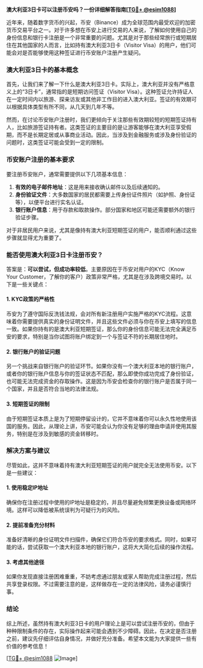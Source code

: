 **澳大利亚3日卡可以注册币安吗？一份详细解答指南[[TG💪+ @esim1088](https://t.me/s/esim1088)]**

近年来，随着数字货币的兴起，币安（Binance）成为全球范围内最受欢迎的加密货币交易平台之一。对于许多想在币安上进行交易的人来说，了解如何使用自己的身份信息和银行卡注册是一个非常重要的问题。尤其是对于那些经常旅行或短期居住在其他国家的人而言，比如持有澳大利亚3日卡（Visitor Visa）的用户，他们可能会对是否能够使用这种签证进行币安账户注册产生疑问。

### 澳大利亚3日卡的基本概念

首先，让我们来了解一下什么是澳大利亚3日卡。实际上，澳大利亚并没有严格意义上的“3日卡”，通常指的是短期访问签证（Visitor Visa）。这种签证允许持证人在一定时间内以旅游、探亲访友或其他非工作目的进入澳大利亚。签证的有效期可以根据具体类型有所不同，从几天到几年不等。

然而，在讨论币安账户注册时，我们更倾向于关注那些有效期较短的短期签证持有人，比如旅游签证持有者。这类签证的主要目的是让游客能够在澳大利亚享受假期，而不是长期定居或从事商业活动。因此，当涉及到金融服务或涉及身份验证的问题时，这类签证可能会受到一定的限制。

### 币安账户注册的基本要求

要注册币安账户，通常需要提供以下几项基本信息：

1. **有效的电子邮件地址**：这是用来接收确认邮件以及后续通知的。
2. **身份验证文件**：大多数国家的居民都需要上传身份证件照片（如护照、身份证等），以便平台进行实名认证。
3. **银行账户信息**：用于存款和取款操作。部分国家和地区可能还需要额外的银行验证步骤。

对于非居民用户来说，尤其是像持有澳大利亚短期签证的用户，能否顺利通过这些步骤就显得尤为重要了。

### 能否使用澳大利亚3日卡注册币安？

答案是：**可以尝试，但成功率较低**。主要原因在于币安对用户的KYC（Know Your Customer，了解你的客户）政策非常严格，尤其是在涉及跨境交易时。以下是一些关键点：

#### 1. KYC政策的严格性
币安为了遵守国际反洗钱法规，会对所有新注册用户实施严格的KYC流程。这意味着你需要提供真实的身份证明文件，并且这些文件必须与你在币安上填写的信息一致。如果你持有的是澳大利亚短期签证，那么你的身份信息可能无法完全满足币安的要求，特别是当你试图将账户绑定到一个与签证不符的长期居住地时。

#### 2. 银行账户的验证问题
另一个挑战来自银行账户的验证环节。如果你没有一个澳大利亚本地的银行账户，或者你的银行账户信息与你的签证状态不匹配，那么即使你成功完成了身份验证，也可能无法完成资金的存取操作。这是因为币安会检查你的银行账户是否属于同一个国家，并且是否符合当地的法律法规。

#### 3. 短期签证的限制
由于短期签证本质上是为了短期停留设计的，它并不意味着你可以永久性地使用该国的服务。因此，从理论上讲，币安可能会认为你没有足够的理由申请并使用其服务，特别是在涉及到敏感的资金转移时。

### 解决方案与建议

尽管如此，这并不意味着持有澳大利亚短期签证的用户就完全无法使用币安。以下是一些建议：

#### 1. 使用稳定IP地址
确保你在注册过程中使用的IP地址是稳定的，并且尽量避免频繁更换设备或网络环境。这样可以降低被系统误判为可疑行为的风险。

#### 2. 提前准备充分材料
准备好清晰的身份证明文件扫描件，确保它们符合币安的要求格式。同时，如果可能的话，尝试获取一个澳大利亚本地的银行账户，这将大大简化后续的操作流程。

#### 3. 考虑其他途径
如果你发现直接注册困难重重，不妨考虑通过朋友或家人帮助完成注册过程，然后共享登录权限。不过需要注意的是，这样做存在一定的法律风险，请务必谨慎行事。

### 结论

综上所述，虽然持有澳大利亚3日卡的用户理论上是可以尝试注册币安的，但由于种种限制条件的存在，实际操作起来可能会遇到不少障碍。因此，在决定是否注册之前，建议先仔细评估自身情况，并做好充分准备。希望本文能为大家提供一些有价值的参考信息！

[[TG💪+ @esim1088](https://t.me/s/esim1088) ![Image](https://i.postimg.cc/4NQfJmqS/Snipaste-2025-05-13-00-14-12.png)]